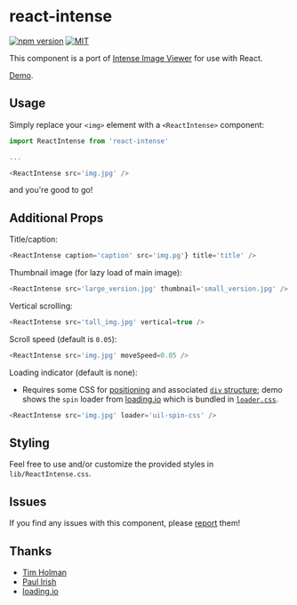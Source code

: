 # react-intense

[![npm version](https://badge.fury.io/js/react-intense.svg)](https://badge.fury.io/js/react-intense) [![MIT](https://img.shields.io/badge/license-MIT-blue.svg)](https://raw.githubusercontent.com/brycedorn/react-intense/master/LICENSE)

This component is a port of [Intense Image Viewer](http://tholman.com/intense-images/) for use with React.

[Demo](http://bryce.io/react-intense).

## Usage

Simply replace your `<img>` element with a `<ReactIntense>` component:

```javascript
import ReactIntense from 'react-intense'

...

<ReactIntense src='img.jpg' />
```

and you're good to go!

## Additional Props

Title/caption:
```javascript
<ReactIntense caption='caption' src='img.pg'} title='title' />
```

Thumbnail image (for lazy load of main image):
```javascript
<ReactIntense src='large_version.jpg' thumbnail='small_version.jpg' />
```

Vertical scrolling:
```javascript
<ReactIntense src='tall_img.jpg' vertical=true />
```

Scroll speed (default is `0.05`):
```javascript
<ReactIntense src='img.jpg' moveSpeed=0.05 />
```

Loading indicator (default is none):
 - Requires some CSS for [positioning](https://github.com/brycedorn/react-intense/blob/master/lib/ReactIntense.css#L67) and associated [`div` structure](https://github.com/brycedorn/react-intense/blob/master/lib/ReactIntense.js#L268); demo shows the `spin` loader from [loading.io](http://loading.io/) which is bundled in [`loader.css`](https://github.com/brycedorn/react-intense/blob/master/lib/loader.css).

```javascript
<ReactIntense src='img.jpg' loader='uil-spin-css' />
```

## Styling

Feel free to use and/or customize the provided styles in `lib/ReactIntense.css`.

## Issues

 If you find any issues with this component, please [report](https://github.com/brycedorn/react-intense/issues) them!
 
## Thanks
* [Tim Holman](https://github.com/tholman)
* [Paul Irish](https://gist.github.com/paulirish/1579671)
* [loading.io](http://loading.io)